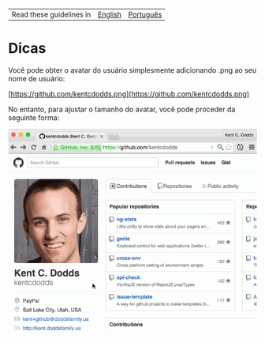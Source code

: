 <table>
    <tr>
        <!-- Do not translate this table -->
        <td> Read these guidelines in </td>
        <td><a href="/Tips.md">English</a></td>
        <td><a href="/docs/pt-br/Dicas.md">Português</a></td>
    </tr>
</table>

# Dicas

Você pode obter o avatar do usuário simplesmente adicionando .png ao seu nome de usuário:

[https://github.com/kentcdodds.png](https://github.com/kentcdodds.png)

No entanto, para ajustar o tamanho do avatar, você pode proceder da seguinte forma:

![get-avatar gif](/get-avatar.gif)
